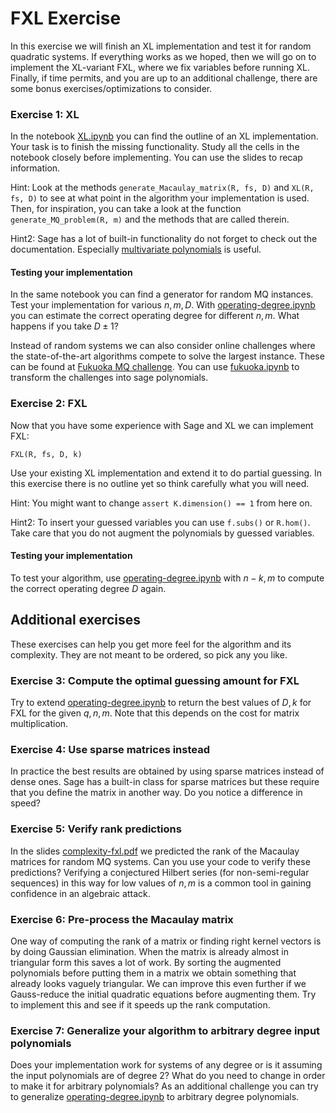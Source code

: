# FXL Exercise

In this exercise we will finish an XL implementation and test it for random quadratic systems.
If everything works as we hoped, then we will go on to implement the XL-variant FXL, where we fix variables before running XL.
Finally, if time permits, and you are up to an additional challenge, there are some bonus exercises/optimizations to consider.

### Exercise 1: XL
In the notebook [XL.ipynb](./XL.ipynb) you can find the outline of an XL implementation.
Your task is to finish the missing functionality.
Study all the cells in the notebook closely before implementing.
You can use the slides to recap information.

Hint: Look at the methods `generate_Macaulay_matrix(R, fs, D)` and `XL(R, fs, D)` to see at what point in the algorithm your implementation is used.
Then, for inspiration, you can take a look at the function `generate_MQ_problem(R, m)` and the methods that are called therein.

Hint2: Sage has a lot of built-in functionality do not forget to check out the documentation. Especially [multivariate polynomials](https://doc.sagemath.org/html/en/reference/polynomial_rings/sage/rings/polynomial/multi_polynomial.html) is useful.

#### Testing your implementation
In the same notebook you can find a generator for random MQ instances. 
Test your implementation for various $n, m, D$.
With [operating-degree.ipynb](./operating-degree.ipynb) you can estimate the correct operating degree for different $n, m$.
What happens if you take $D \pm 1$?

Instead of random systems we can also consider online challenges where the state-of-the-art algorithms compete to solve the largest instance.
These can be found at [Fukuoka MQ challenge](https://www.mqchallenge.org/).
You can use [fukuoka.ipynb](./fukuoka.ipynb) to transform the challenges into sage polynomials.

### Exercise 2: FXL
Now that you have some experience with Sage and XL we can implement FXL:
```
FXL(R, fs, D, k)
```
Use your existing XL implementation and extend it to do partial guessing.
In this exercise there is no outline yet so think carefully what you will need.

Hint: You might want to change `assert K.dimension() == 1` from here on.

Hint2: To insert your guessed variables you can use `f.subs()` or `R.hom()`. Take care that you do not augment the polynomials by guessed variables.

#### Testing your implementation
To test your algorithm, use [operating-degree.ipynb](./operating-degree.ipynb) with $n-k, m$ to compute the correct operating degree $D$ again.

## Additional exercises

These exercises can help you get more feel for the algorithm and its complexity.
They are not meant to be ordered, so pick any you like.

### Exercise 3: Compute the optimal guessing amount for FXL

Try to extend [operating-degree.ipynb](./operating-degree.ipynb) to return the best values of $D, k$ for FXL for the given $q, n, m$. Note that this depends on the cost for matrix multiplication.

### Exercise 4: Use sparse matrices instead

In practice the best results are obtained by using sparse matrices instead of dense ones.
Sage has a built-in class for sparse matrices but these require that you define the matrix in another way.
Do you notice a difference in speed?

### Exercise 5: Verify rank predictions

In the slides [complexity-fxl.pdf](../../slides/complexity-fxl.pdf) we predicted the rank of the Macaulay matrices for random MQ systems.
Can you use your code to verify these predictions?
Verifying a conjectured Hilbert series (for non-semi-regular sequences) in this way for low values of $n, m$ is a common tool in gaining confidence in an algebraic attack.

### Exercise 6: Pre-process the Macaulay matrix

One way of computing the rank of a matrix or finding right kernel vectors is by doing Gaussian elimination.
When the matrix is already almost in triangular form this saves a lot of work.
By sorting the augmented polynomials before putting them in a matrix we obtain something that already looks vaguely triangular.
We can improve this even further if we Gauss-reduce the initial quadratic equations before augmenting them.
Try to implement this and see if it speeds up the rank computation.

### Exercise 7: Generalize your algorithm to arbitrary degree input polynomials

Does your implementation work for systems of any degree or is it assuming the input polynomials are of degree 2?
What do you need to change in order to make it for arbitrary polynomials?
As an additional challenge you can try to generalize [operating-degree.ipynb](./operating-degree.ipynb) to arbitrary degree polynomials.

